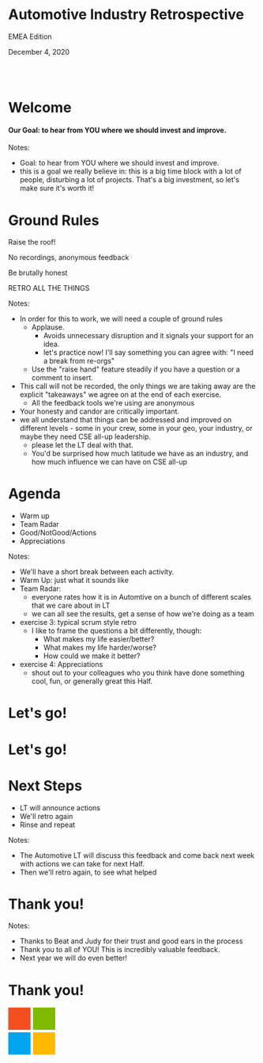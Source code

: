 <!--![Microsoft logo](img/microsoft-white.png)<!-- .element style="height: 2.3em; border:none; margin: 0; background:none; box-shadow:none; align:top;" -->
# Automotive Industry Retrospective

EMEA Edition

December 4, 2020

<br />
<br />
<div style="float:right;">
<i class="fas fa-car-side" data-id="car" style="color:#f25022;"></i>
<i class="fas fa-car-side" data-id="car1" style="color:#00a4ef;"></i>
<i class="fas fa-car-side" data-id="car2" style="color:#7fba00;"></i>
<i class="fas fa-car-side" data-id="car3" style="color:#ffb900;"></i>
</div>
<!-- .slide: style="text-align:left;" data-background-image="img/microsoft-white.png" data-background-position="top left" data-background-size="436px" -->


# Welcome
#### Our Goal: to hear from YOU where we should invest and improve. <!-- .element: class="fragment" -->

Notes:

* Goal: to hear from YOU where we should invest and improve. 
* this is a goal we really believe in: this is a big time block with a lot of people, disturbing a lot of projects. That's a big investment, so let's make sure it's worth it!


# Ground Rules

Raise the roof!<!-- .element: class="fragment" data-fragment-index="0" -->
<i class="far fa-hand-paper fragment" data-fragment-index="0"></i>

No recordings, anonymous feedback<!-- .element: class="fragment" data-fragment-index="1" -->
<i class="fas fa-microphone-slash"  data-fragment-index="1"></i>

Be brutally honest<!-- .element: class="fragment"  data-fragment-index="2"-->
<i class="far fa-comment-alt"  data-fragment-index="2"></i>

RETRO ALL THE THINGS<!-- .element: class="fragment" data-fragment-index="3"-->
<i class="fas fa-globe-europe" data-fragment-index="3"></i>

Notes:

* In order for this to work, we will need a couple of ground rules
  * Applause.
    * Avoids unnecessary disruption and it signals your support for an idea.
    * let's practice now! I'll say something you can agree with: "I need a break from re-orgs"
  * Use the "raise hand" feature steadily if you have a question or a comment to insert.
* This call will not be recorded, the only things we are taking away are the explicit "takeaways" we agree on at the end of each exercise.
  * All the feedback tools we're using are anonymous
* Your honesty and candor are critically important. 
* we all understand that things can be addressed and improved on different levels - some in your crew, some in your geo, your industry, or maybe they need CSE all-up leadership. 
  * please let the LT deal with that. 
  * You'd be surprised how much latitude we have as an industry, and how much influence we can have on CSE all-up


# Agenda

* Warm up
* Team Radar
* Good/NotGood/Actions
* Appreciations

Notes:

* We'll have a short break between each activity.
* Warm Up: just what it sounds like
* Team Radar:
  * everyone rates how it is in Automtive on a bunch of different scales that we care about in LT
  * we can all see the results, get a sense of how we're doing as a team
* exercise 3: typical scrum style retro
  * I like to frame the questions a bit differently, though:
    * What makes my life easier/better?
    * What makes my life harder/worse?
    * How could we make it better?
* exercise 4: Appreciations
  * shout out to your colleagues who you think have done something cool, fun, or generally great this Half.


# Let's go!
<!-- .slide: data-auto-animate -->

<div style="float:left;">
<i class="fas fa-car-side" data-id="car" style="color:#f25022;"></i><br />
<i class="fas fa-car-side" data-id="car1" style="color:#00a4ef;"></i><br />
<i class="fas fa-car-side" data-id="car2" style="color:#7fba00;"></i><br />
<i class="fas fa-car-side" data-id="car3" style="color:#ffb900;"></i>
</div>


# Let's go!
<!-- .slide: data-auto-animate -->
<div style="float:right;">
<i class="fas fa-car-side" data-id="car" data-auto-animate-easing="ease-in" data-auto-animate-duration="3.6" style="color:#f25022; opacity: 0"></i><br />
<i class="fas fa-car-side" data-id="car2" data-auto-animate-easing="ease-in" data-auto-animate-duration="3.1" data-auto-animate-delay="0.2" style="color:#7fba00; opacity: 0"></i><br />
<i class="fas fa-car-side" data-id="car1" data-auto-animate-easing="ease-in" data-auto-animate-duration="3.8" style="color:#00a4ef; opacity: 0;"></i><br />
<i class="fas fa-car-side" data-id="car3" data-auto-animate-easing="ease-in" data-auto-animate-duration="3.2" style="color:#ffb900; opacity: 0"></i><br />
</div>


# Next Steps

* LT will announce actions<!-- .element: class="fragment" -->
* We'll retro again<!-- .element: class="fragment" -->
* Rinse and repeat<!-- .element: class="fragment" -->

Notes:

* The Automotive LT will discuss this feedback and come back next week with actions we can take for next Half.
* Then we'll retro again, to see what helped


# Thank you!
<!-- .slide: data-auto-animate -->

<div style="float:left;">
<i class="fas fa-car-side" data-id="car" style="color:#f25022;"></i><br />
<i class="fas fa-car-side" data-id="car1" style="color:#00a4ef;"></i><br />
<i class="fas fa-car-side" data-id="car2" style="color:#7fba00;"></i><br />
<i class="fas fa-car-side" data-id="car3" style="color:#ffb900;"></i>
</div>

Notes:

* Thanks to Beat and Judy for their trust and good ears in the process
* Thank you to all of YOU! This is incredibly valuable feedback.
* Next year we will do even better!


# Thank you!
<!-- .slide: data-auto-animate -->

<span style="display: inline-flex; flex-wrap: wrap; width:100px; height:100px;">
  <i class="fas fa-car-side" data-id="car" data-auto-animate-easing="ease-in" data-auto-animate-duration="1.35" style="color:#f25022;background-color:#f25022; flex-basis: auto; width: 45px; height: 45px; margin: 0 5px 5px 0;"></i>
  <i class="fas fa-car-side" data-id="car2" data-auto-animate-easing="ease-in" data-auto-animate-duration="1.3" style="color:#7fba00;background-color:#7fba00; flex-basis: auto; width: 45px; height: 45px; margin: 0 5px 5px 0;"></i>
  <i class="fas fa-car-side" data-id="car1" data-auto-animate-easing="ease-in" data-auto-animate-duration="1.4" style="color:#00a4ef;background-color:#00a4ef; flex-basis: auto; width: 45px; height: 45px; margin: 0 5px 5px 0;"></i>
  <i class="fas fa-car-side" data-id="car3" data-auto-animate-easing="ease-in" data-auto-animate-duration="1.5" style="color:#ffb900;background-color:#ffb900; flex-basis: auto; width: 45px; height: 45px; margin: 0 5px 5px 0;"></i>
</span>